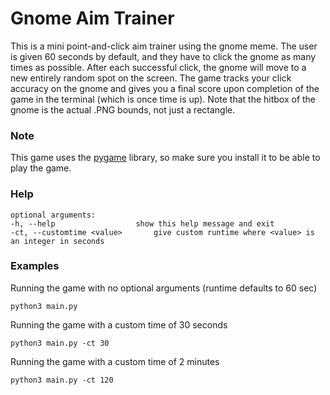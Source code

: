 # Gnome Aim Trainer
This is a mini point-and-click aim trainer using the gnome meme. The user is given 60 seconds by default, and they have to click the gnome as many times as possible. After each successful click, the gnome will move to a new entirely random spot on the screen. The game tracks your click accuracy on the gnome and gives you a final score upon completion of the game in the terminal (which is once time is up). Note that the hitbox of the gnome is the actual .PNG bounds, not just a rectangle.

### Note
This game uses the [pygame](https://www.pygame.org/docs/) library, so make sure you install it to be able to play the game.

### Help

    optional arguments:
    -h, --help			        show this help message and exit
    -ct, --customtime <value>		give custom runtime where <value> is an integer in seconds
### Examples
Running the game with no optional arguments (runtime defaults to 60 sec)

	python3 main.py

Running the game with a custom time of 30 seconds

    python3 main.py -ct 30

Running the game with a custom time of 2 minutes

    python3 main.py -ct 120
